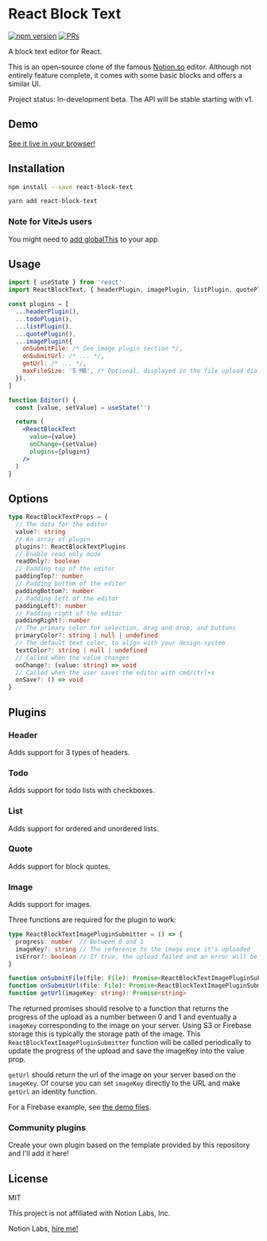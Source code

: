 # React Block Text

[![npm version](https://badge.fury.io/js/react-block-text.svg)](https://badge.fury.io/js/react-block-text)
[![PRs](https://img.shields.io/badge/PRs-Welcome!-darkGreen)](https://github.com/dherault/react-block-text/pulls)

A block text editor for React.

This is an open-source clone of the famous [Notion.so](https://notion.so) editor. Although not entirely feature complete, it comes with some basic blocks and offers a similar UI.

Project status: In-development beta. The API will be stable starting with v1.

## Demo

[See it live in your browser!](https://react-block-text.web.app/)

## Installation

```bash
npm install --save react-block-text
```
```bash
yarn add react-block-text
```

### Note for ViteJs users

You might need to [add globalThis](https://github.com/vitejs/vite/discussions/7915) to your app.

## Usage

```jsx
import { useState } from 'react'
import ReactBlockText, { headerPlugin, imagePlugin, listPlugin, quotePlugin, todoPlugin } from 'react-block-text'

const plugins = [
  ...headerPlugin(),
  ...todoPlugin(),
  ...listPlugin(),
  ...quotePlugin(),
  ...imagePlugin({
    onSubmitFile: /* See image plugin section */,
    onSubmitUrl: /* ... */,
    getUrl: /* ... */,
    maxFileSize: '5 MB', /* Optional, displayed in the file upload dialog */
  }),
]

function Editor() {
  const [value, setValue] = useState('')

  return (
    <ReactBlockText
      value={value}
      onChange={setValue}
      plugins={plugins}
    />
  )
}
```

## Options

```ts
type ReactBlockTextProps = {
  // The data for the editor
  value?: string
  // An array of plugin
  plugins?: ReactBlockTextPlugins
  // Enable read only mode
  readOnly?: boolean
  // Padding top of the editor
  paddingTop?: number
  // Padding bottom of the editor
  paddingBottom?: number
  // Padding left of the editor
  paddingLeft?: number
  // Padding right of the editor
  paddingRight?: number
  // The primary color for selection, drag and drop, and buttons
  primaryColor?: string | null | undefined
  // The default text color, to align with your design-system
  textColor?: string | null | undefined
  // Called when the value changes
  onChange?: (value: string) => void
  // Called when the user saves the editor with cmd/ctrl+s
  onSave?: () => void
}
```

## Plugins

### Header

Adds support for 3 types of headers.

### Todo

Adds support for todo lists with checkboxes.

### List

Adds support for ordered and unordered lists.

### Quote

Adds support for block quotes.

### Image

Adds support for images.

Three functions are required for the plugin to work:

```ts
type ReactBlockTextImagePluginSubmitter = () => {
  progress: number  // Between 0 and 1
  imageKey?: string // The reference to the image once it's uploaded
  isError?: boolean // If true, the upload failed and an error will be displayed in the editor
}

function onSubmitFile(file: File): Promise<ReactBlockTextImagePluginSubmitter>
function onSubmitUrl(file: File): Promise<ReactBlockTextImagePluginSubmitter>
function getUrl(imageKey: string): Promise<string>
```

The returned promises should resolve to a function that returns the progress of the upload as a number between 0 and 1 and eventually a `imageKey` corresponding to the image on your server. Using S3 or Firebase storage this is typically the storage path of the image. This `ReactBlockTextImagePluginSubmitter` function will be called periodically to update the progress of the upload and save the imageKey into the value prop.

`getUrl` should return the url of the image on your server based on the `imageKey`. Of course you can set `imageKey` directly to the URL and make `getUrl` an identity function.

For a Firebase example, see [the demo files](https://github.com/dherault/react-block-text/blob/main/demo/src/App.tsx).

### Community plugins

Create your own plugin based on the template provided by this repository and I'll add it here!

## License

MIT

This project is not affiliated with Notion Labs, Inc.

Notion Labs, [hire me!](https://dherault.com)
